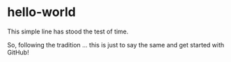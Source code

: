 # hello-world
This simple line has stood the test of time.


So, following the tradition ... this is just to say the same and get started with GitHub!
